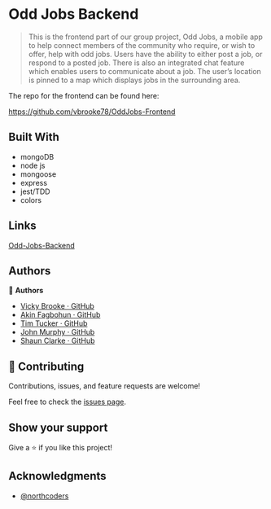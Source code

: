 # Odd Jobs Backend

> This is the frontend part of our group project, Odd Jobs, a mobile app to help connect members of the community who require, or wish to offer, help with odd jobs. Users have the ability to either post a job, or respond to a posted job. There is also an integrated chat feature which enables users to communicate about a job. The user’s location is pinned to a map which displays jobs in the surrounding area.
 
The repo for the frontend can be found here:

https://github.com/vbrooke78/OddJobs-Frontend


## Built With

- mongoDB
- node js
- mongoose
- express
- jest/TDD
- colors

## Links

[Odd-Jobs-Backend](https://odd-jobs-backend.herokuapp.com/api/)

## Authors

👤 **Authors**

- [Vicky Brooke · GitHub](https://github.com/vbrooke78) 
- [Akin Fagbohun · GitHub](https://github.com/datboyakin)
- [Tim Tucker · GitHub](https://github.com/timwtuck)
- [John Murphy · GitHub](https://github.com/johndmurphy)
- [Shaun Clarke · GitHub](https://github.com/Tavelar/)

## 🤝 Contributing

Contributions, issues, and feature requests are welcome!

Feel free to check the [issues page](https://github.com/Tavelar/OddJobs-Backend/issues).

## Show your support

Give a ⭐️ if you like this project!

## Acknowledgments

- [@northcoders](https://github.com/northcoders)
